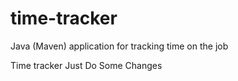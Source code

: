 # time-tracker
Java (Maven) application for tracking time on the job

Time tracker
Just Do Some Changes
